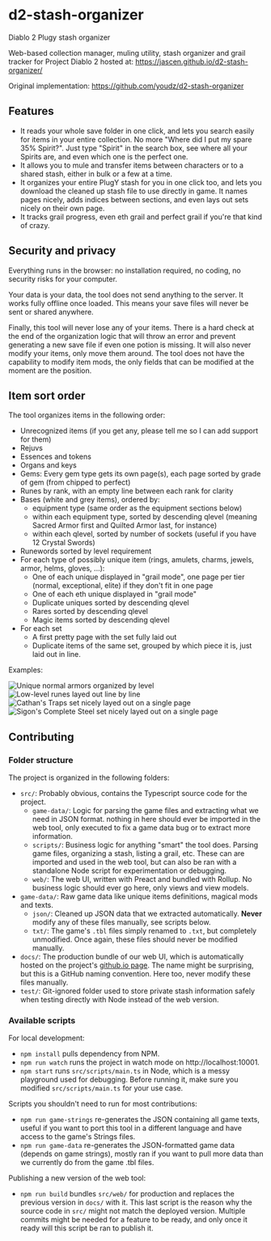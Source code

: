 # d2-stash-organizer
Diablo 2 Plugy stash organizer

Web-based collection manager, muling utility, stash organizer and grail tracker for Project Diablo 2 hosted at: https://jascen.github.io/d2-stash-organizer/

Original implementation: https://github.com/youdz/d2-stash-organizer

## Features
- It reads your whole save folder in one click, and lets you search easily for items in your entire collection. 
  No more "Where did I put my spare 35% Spirit?". Just type "Spirit" in the search box, see where all your Spirits are, and even which one is the perfect one.
- It allows you to mule and transfer items between characters or to a shared stash, either in bulk or a few at a time.
- It organizes your entire PlugY stash for you in one click too, and lets you download the cleaned up stash file to use directly in game. 
  It names pages nicely, adds indices between sections, and even lays out sets nicely on their own page.
- It tracks grail progress, even eth grail and perfect grail if you're that kind of crazy.

## Security and privacy
Everything runs in the browser: no installation required, no coding, no security risks for your computer. 

Your data is your data, the tool does not send anything to the server. It works fully offline once loaded.
This means your save files will never be sent or shared anywhere.

Finally, this tool will never lose any of your items. There is a hard check at the end of the organization logic
that will throw an error and prevent generating a new save file if even one potion is missing. It will also
never modify your items, only move them around. The tool does not have the capability to modify item mods, the
only fields that can be modified at the moment are the position.

## Item sort order

The tool organizes items in the following order:
- Unrecognized items (if you get any, please tell me so I can add support for them)
- Rejuvs
- Essences and tokens
- Organs and keys
- Gems: Every gem type gets its own page(s), each page sorted by grade of gem (from chipped to perfect)
- Runes by rank, with an empty line between each rank for clarity
- Bases (white and grey items), ordered by:
  - equipment type (same order as the equipment sections below)
  - within each equipment type, sorted by descending qlevel (meaning Sacred Armor first and Quilted Armor last, for instance)
  - within each qlevel, sorted by number of sockets (useful if you have 12 Crystal Swords)
- Runewords sorted by level requirement
- For each type of possibly unique item (rings, amulets, charms, jewels, armor, helms, gloves, ...):
  - One of each unique displayed in "grail mode", one page per tier (normal, exceptional, elite) if they don't fit in one page
  - One of each eth unique displayed in "grail mode"
  - Duplicate uniques sorted by descending qlevel
  - Rares sorted by descending qlevel
  - Magic items sorted by descending qlevel
- For each set
  - A first pretty page with the set fully laid out
  - Duplicate items of the same set, grouped by which piece it is, just laid out in line.
  
Examples:

![Unique normal armors organized by level](examples/armor.png)
![Low-level runes layed out line by line](examples/runes.png)
![Cathan's Traps set nicely layed out on a single page](examples/cathan.png)
![Sigon's Complete Steel set nicely layed out on a single page](examples/sigon.png)

## Contributing

### Folder structure

The project is organized in the following folders:
- `src/`: Probably obvious, contains the Typescript source code for the project.
  - `game-data/`: Logic for parsing the game files and extracting what we need in JSON format. nothing in here should ever be imported in the web tool, only executed to fix a game data bug or to extract more information.
  - `scripts/`: Business logic for anything "smart" the tool does. Parsing game files, organizing a stash, listing a grail, etc. These can are imported and used in the web tool, but can also be ran with a standalone Node script for experimentation or debugging.
  - `web/`: The web UI, written with Preact and bundled with Rollup. No business logic should ever go here, only views and view models.
- `game-data/`: Raw game data like unique items definitions, magical mods and texts.
  - `json/`: Cleaned up JSON data that we extracted automatically. **Never** modify any of these files manually, see scripts below.
  - `txt/`: The game's `.tbl` files simply renamed to `.txt`, but completely unmodified. Once again, these files should never be modified manually.
- `docs/`: The production bundle of our web UI, which is automatically hosted on the project's [github.io page](https://youdz.github.io/d2-stash-organizer/). The name might be surprising, but this is a GitHub naming convention. Here too, never modify these files manually.
- `test/`: Git-ignored folder used to store private stash information safely when testing directly with Node instead of the web version.

### Available scripts

For local development:
- `npm install` pulls dependency from NPM.
- `npm run watch` runs the project in watch mode on http://localhost:10001.
- `npm start` runs `src/scripts/main.ts` in Node, which is a messy playground used for debugging. Before running it, make sure you modified `src/scripts/main.ts` for your use case.

Scripts you shouldn't need to run for most contributions:
- `npm run game-strings` re-generates the JSON containing all game texts, useful if you want to port this tool in a different language and have access to the game's Strings files.
- `npm run game-data` re-generates the JSON-formatted game data (depends on game strings), mostly ran if you want to pull more data than we currently do from the game .tbl files.

Publishing a new version of the web tool:
- `npm run build` bundles `src/web/` for production and replaces the previous version in `docs/` with it. This last script is the reason why the source code in `src/` might not match the deployed version. Multiple commits might be needed for a feature to be ready, and only once it ready will this script be ran to publish it.

  